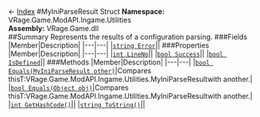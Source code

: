 ← [Index](index.md)
#MyIniParseResult Struct
**Namespace:** VRage.Game.ModAPI.Ingame.Utilities  
**Assembly:** VRage.Game.dll  
##Summary
Represents the results of a configuration parsing.
###Fields
|Member|Description|
|---|---|
|[`string Error`](VRage.Game.ModAPI.Ingame.Utilities.Error.md)||
###Properties
|Member|Description|
|---|---|
|[`int LineNo`](VRage.Game.ModAPI.Ingame.Utilities.LineNo.md)||
|[`bool Success`](VRage.Game.ModAPI.Ingame.Utilities.Success.md)||
|[`bool IsDefined`](VRage.Game.ModAPI.Ingame.Utilities.IsDefined.md)||
###Methods
|Member|Description|
|---|---|
|[`bool Equals(MyIniParseResult other)`](VRage.Game.ModAPI.Ingame.Utilities.Equals.md)|Compares thisT:VRage.Game.ModAPI.Ingame.Utilities.MyIniParseResultwith another.|
|[`bool Equals(Object obj)`](VRage.Game.ModAPI.Ingame.Utilities.Equals.md)|Compares thisT:VRage.Game.ModAPI.Ingame.Utilities.MyIniParseResultwith another.|
|[`int GetHashCode()`](VRage.Game.ModAPI.Ingame.Utilities.GetHashCode.md)||
|[`string ToString()`](VRage.Game.ModAPI.Ingame.Utilities.ToString.md)||
